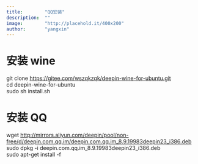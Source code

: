 ```yaml
---
title:        "QQ安装"
description:  ""
image:        "http://placehold.it/400x200"
author:       "yangxin"
---
```



# 安装 wine
git clone https://gitee.com/wszqkzqk/deepin-wine-for-ubuntu.git  
cd deepin-wine-for-ubuntu   
sudo sh install.sh    
# 安装 QQ
wget http://mirrors.aliyun.com/deepin/pool/non-free/d/deepin.com.qq.im/deepin.com.qq.im_8.9.19983deepin23_i386.deb  
sudo dpkg -i deepin.com.qq.im_8.9.19983deepin23_i386.deb   
sudo apt-get install -f    


